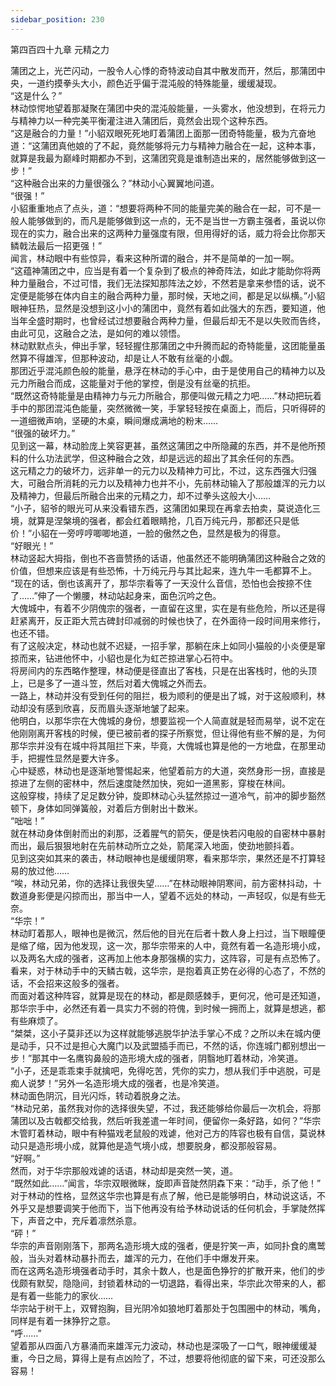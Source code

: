 ```yaml
---
sidebar_position: 230
---
```

 第四百四十九章 元精之力


蒲团之上，光芒闪动，一股令人心悸的奇特波动自其中散发而开，然后，那蒲团中央，一道约摸拳头大小，颜色近乎偏于混沌般的特殊能量，缓缓凝现。  
“这是什么？”  
林动惊愕地望着那凝聚在蒲团中央的混沌般能量，一头雾水，他没想到，在将元力与精神力以一种完美平衡灌注进入蒲团后，竟然会出现个这种东西。  
“这是融合的力量！”小貂双眼死死地盯着蒲团上面那一团奇特能量，极为亢奋地道：“这蒲团真他娘的了不起，竟然能够将元力与精神力融合在一起，这种本事，就算是我最为巅峰时期都办不到，这蒲团究竟是谁制造出来的，居然能够做到这一步！”  
“这种融合出来的力量很强么？”林动小心翼翼地问道。  
“很强！”  
小貂重重地点了点头，道：“想要将两种不同的能量完美的融合在一起，可不是一般人能够做到的，而凡是能够做到这一点的，无不是当世一方霸主强者，虽说以你现在的实力，融合出来的这两种力量强度有限，但用得好的话，威力将会比你那天鳞戟法最后一招更强！”  
闻言，林动眼中有些惊异，看来这种所谓的融合，并不是简单的一加一啊。  
“这蕴神蒲团之中，应当是有着一个复杂到了极点的神奇阵法，如此才能助你将两种力量融合，不过可惜，我们无法探知那阵法之妙，不然若是拿来参悟的话，说不定便是能够在体内自主的融合两种力量，那时候，天地之间，都是足以纵横。”小貂眼神狂热，显然是没想到这小小的蒲团中，竟然有着如此强大的东西，要知道，他当年全盛时期时，也曾经试过想要融合两种力量，但最后却无不是以失败而告终，由此可见，这融合之法，是如何的难以领悟。  
林动默默点头，伸出手掌，轻轻握住那蒲团之中升腾而起的奇特能量，这团能量虽然算不得雄浑，但那种波动，却是让人不敢有丝毫的小觑。  
那团近乎混沌颜色般的能量，悬浮在林动的手心中，由于是使用自己的精神力以及元力所融合而成，这能量对于他的掌控，倒是没有丝毫的抗拒。  
“既然这奇特能量是由精神力与元力所融合，那便叫做元精之力吧……”林动把玩着手中的那团混沌色能量，突然微微一笑，手掌轻轻按在桌面上，而后，只听得砰的一道细微声响，坚硬的木桌，瞬间爆成满地的粉末……  
“很强的破坏力。”  
见到这一幕，林动脸庞上笑容更甚，虽然这蒲团之中所隐藏的东西，并不是他所预料的什么功法武学，但这种融合之效，却是远远的超出了其余任何的东西。  
这元精之力的破坏力，远非单一的元力以及精神力可比，不过，这东西强大归强大，可融合所消耗的元力以及精神力也并不小，先前林动输入了那般雄浑的元力以及精神力，但最后所融合出来的元精之力，却不过拳头这般大小……  
“小子，貂爷的眼光可从来没看错东西，这蒲团如果现在再拿去拍卖，莫说造化三境，就算是涅槃境的强者，都会红着眼睛抢，几百万纯元丹，那都还只是低价！”小貂在一旁哼哼唧唧地道，一脸的傲然之色，显然是极为的得意。  
“好眼光！”  
林动竖起大拇指，倒也不吝啬赞扬的话语，他虽然还不能明确蒲团这种融合之效的价值，但想来应该是有些恐怖，十万纯元丹与其比起来，连九牛一毛都算不上。  
“现在的话，倒也该离开了，那华宗看等了一天没什么音信，恐怕也会按捺不住了……”伸了一个懒腰，林动站起身来，面色沉吟之色。  
大傀城中，有着不少阴傀宗的强者，一直留在这里，实在是有些危险，所以还是得赶紧离开，反正距大荒古碑封印减弱的时候也快了，在外面待一段时间用来修行，也还不错。  
有了这般决定，林动也就不迟疑，一招手掌，那躺在床上如同小猫般的小炎便是窜掠而来，钻进他怀中，小貂也是化为虹芒掠进掌心石符中。  
将房间内的东西略作整理，林动便是径直出了客栈，只是在出客栈时，他的头顶上，已是多了一道斗笠，然后对着大傀城之外而去。  
一路上，林动并没有受到任何的阻拦，极为顺利的便是出了城，对于这般顺利，林动却没有感到欣喜，反而眉头逐渐地皱了起来。  
他明白，以那华宗在大傀城的身份，想要监视一个人简直就是轻而易举，说不定在他刚刚离开客栈的时候，便已被前者的探子所察觉，但让得他有些不解的是，为何那华宗并没有在城中将其阻拦下来，毕竟，大傀城也算是他的一方地盘，在那里动手，把握性显然是要大许多。  
心中疑惑，林动也是逐渐地警惕起来，他望着前方的大道，突然身形一拐，直接是掠进了左侧的密林中，然后速度陡然加快，宛如一道黑影，穿梭在林间。  
这般穿梭，持续了足足数分钟，旋即林动心头猛然掠过一道冷气，前冲的脚步豁然顿下，身体如同弹簧般，对着后方倒射出十数米。  
“咄咄！”  
就在林动身体倒射而出的刹那，泛着腥气的箭矢，便是快若闪电般的自密林中暴射而出，最后狠狠地射在先前林动所立之处，箭尾深入地面，使劲地颤抖着。  
见到这突如其来的袭击，林动眼神也是缓缓阴寒，看来那华宗，果然还是不打算轻易的放过他……  
“唉，林动兄弟，你的选择让我很失望……”在林动眼神阴寒间，前方密林抖动，十数道身影便是闪掠而出，那当中一人，望着不远处的林动，一声轻叹，似是有些无奈。  
“华宗！”  
林动盯着那人，眼神也是微沉，然后他的目光在后者十数人身上扫过，当下眼瞳便是缩了缩，因为他发现，这一次，那华宗带来的人中，竟然有着一名造形境小成，以及两名大成的强者，这再加上他本身那强横的实力，这阵容，可是有点恐怖了。  
看来，对于林动手中的天鳞古戟，这华宗，是抱着真正势在必得的心态了，不然的话，不会招来这般多的强者。  
而面对着这种阵容，就算是现在的林动，都是颇感棘手，更何况，他可是还知道，那华宗手中，必然还有着一具实力不弱的符傀，到时候一拥而上，就算是想逃，都有些麻烦了。  
“桀桀，这小子莫非还以为这样就能够逃脱华护法手掌心不成？之所以未在城内便是动手，只不过是担心大魔门以及武盟插手而已，不然的话，你连城门都别想出一步！”那其中一名鹰钩鼻般的造形境大成的强者，阴翳地盯着林动，冷笑道。  
“小子，还是乖乖束手就擒吧，免得吃苦，凭你的实力，想从我们手中逃脱，可是痴人说梦！”另外一名造形境大成的强者，也是冷笑道。  
林动面色阴沉，目光闪烁，转动着脱身之法。  
“林动兄弟，虽然我对你的选择很失望，不过，我还能够给你最后一次机会，将那蒲团以及古戟都交给我，然后听我差遣一年时间，便留你一条好路，如何？”华宗木管盯着林动，眼中有种猫戏老鼠般的戏谑，他对己方的阵容也极有自信，莫说林动只是造形境小成，就算他是造气境小成，想要脱身，都没那般容易。  
“好啊。”  
然而，对于华宗那般戏谑的话语，林动却是突然一笑，道。  
“既然如此……”闻言，华宗双眼微眯，旋即声音陡然阴森下来：“动手，杀了他！”  
对于林动的性格，显然这华宗也算是有点了解，他已是能够明白，林动说这话，不外乎又是想要调笑于他而下，当下他再没有给予林动说话的任何机会，手掌陡然挥下，声音之中，充斥着凛然杀意。  
“砰！”  
华宗的声音刚刚落下，那两名造形境大成的强者，便是狞笑一声，如同扑食的鹰鹫般，当头对着林动暴扑而去，雄浑的元力，在他们手中爆发开来。  
而在这两名造形境强者动手时，其余十数人，也是面色狰狞的扩散开来，他们的步伐颇有默契，隐隐间，封锁着林动的一切退路，看得出来，华宗此次带来的人，都是有着一些能力的家伙……  
华宗站于树干上，双臂抱胸，目光阴冷如狼地盯着那处于包围圈中的林动，嘴角，同样是有着一抹狰狞之意。  
“呼……”  
望着那从四面八方暴涌而来雄浑元力波动，林动也是深吸了一口气，眼神缓缓凝重，今日之局，算得上是有点凶险了，不过，想要将他彻底的留下来，可还没那么容易！  
  
  
